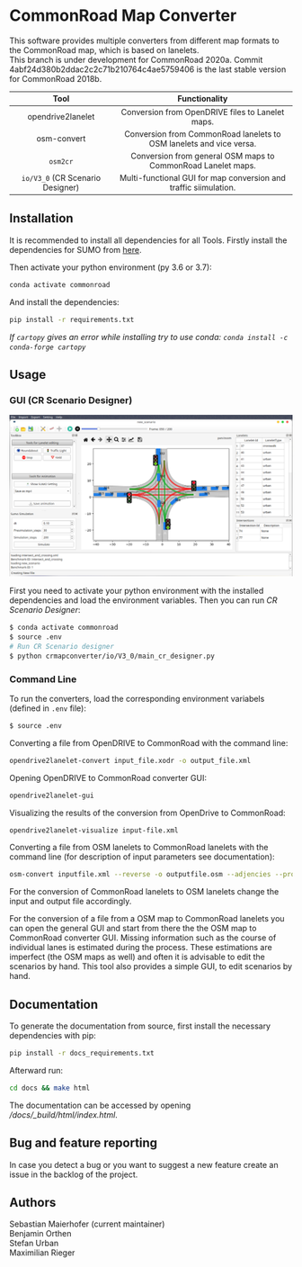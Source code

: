 # CommonRoad Map Converter

This software provides multiple converters from different map formats to the CommonRoad map, which is based on lanelets.  
This branch is under development for CommonRoad 2020a.
Commit 4abf24d380b2ddac2c2c71b210764c4ae5759406 is the last stable version for CommonRoad 2018b.

|               Tool               |                            Functionality                            |
| :------------------------------: | :-----------------------------------------------------------------: |
|        opendrive2lanelet         |          Conversion from OpenDRIVE files to Lanelet maps.           |
|           osm-convert            | Conversion from CommonRoad lanelets to OSM lanelets and vice versa. |
|             `osm2cr`             |    Conversion from general OSM maps to CommonRoad Lanelet maps.     |
| `io/V3_0` (CR Scenario Designer) |  Multi-functional GUI for map conversion and traffic siimulation.   |

## Installation

It is recommended to install all dependencies for all Tools. Firstly install the dependencies for SUMO from [here](https://gitlab.lrz.de/cps/commonroad-map-tool/-/blob/GUI_CR_Scenario_Designer/crmapconverter/sumo_map/README.md).

Then activate your python environment (py 3.6 or 3.7):

```bash
conda activate commonroad
```

And install the dependencies:

```bash
pip install -r requirements.txt
```

_If `cartopy` gives an error while installing try to use conda: `conda install -c conda-forge cartopy`_

## Usage

### GUI (CR Scenario Designer)

![GUI_Screenshot](./img/GUI_screenshot.png)

First you need to activate your python environment with the installed dependencies and load the environment variables.
Then you can run _CR Scenario Designer_:

```bash
$ conda activate commonroad
$ source .env
# Run CR Scenario designer
$ python crmapconverter/io/V3_0/main_cr_designer.py
```

### Command Line

To run the converters, load the corresponding environment variabels (defined in `.env` file):

```bash
$ source .env
```

Converting a file from OpenDRIVE to CommonRoad with the command line:

```bash
opendrive2lanelet-convert input_file.xodr -o output_file.xml
```

Opening OpenDRIVE to CommonRoad converter GUI:

```bash
opendrive2lanelet-gui
```

Visualizing the results of the conversion from OpenDrive to CommonRoad:

```bash
opendrive2lanelet-visualize input-file.xml
```

Converting a file from OSM lanelets to CommonRoad lanelets with the command line (for description of input parameters see documentation):

```bash
osm-convert inputfile.xml --reverse -o outputfile.osm --adjencies --proj "+proj=etmerc +lat_0=38 +lon_0=125 +ellps=bessel"
```

For the conversion of CommonRoad lanelets to OSM lanelets change the input and output file accordingly.

For the conversion of a file from a OSM map to CommonRoad lanelets you can
open the general GUI and start from there the the OSM map to CommonRoad converter GUI. 
Missing information such as the course of individual lanes is estimated during the process.
These estimations are imperfect (the OSM maps as well) and often it is advisable to edit the scenarios by hand.
This tool also provides a simple GUI, to edit scenarios by hand.


## Documentation

To generate the documentation from source, first install the necessary dependencies with pip:

```bash
pip install -r docs_requirements.txt
```

Afterward run:

```bash
cd docs && make html
```

The documentation can be accessed by opening _/docs/\_build/html/index.html_.

## Bug and feature reporting

In case you detect a bug or you want to suggest a new feature create an issue in the backlog of the project.

## Authors

Sebastian Maierhofer (current maintainer)  
Benjamin Orthen  
Stefan Urban  
Maximilian Rieger
